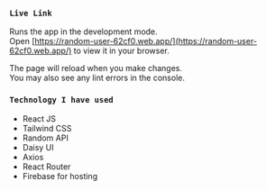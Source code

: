 
### `Live Link`

Runs the app in the development mode.\
Open [https://random-user-62cf0.web.app/](https://random-user-62cf0.web.app/) to view it in your browser.

The page will reload when you make changes.\
You may also see any lint errors in the console.

### `Technology I have used`
* React JS
* Tailwind CSS
* Random API
* Daisy UI
* Axios
* React Router
* Firebase for hosting